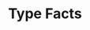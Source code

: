---
layout: default
type: theory
title: "Type Facts"
sortorder: 8.0
deck: "In this module, we'll learn how to design page layout grids."
---